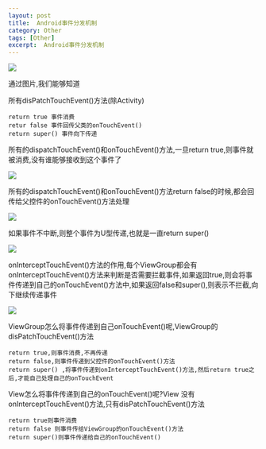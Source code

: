 ```yaml
---
layout: post
title:  Android事件分发机制
category: Other
tags: [Other]
excerpt:  Android事件分发机制
---
```


![](http://www.nangongyibin.com/assets/images/Android/Other/93.png)

通过图片,我们能够知道
 
所有disPatchTouchEvent()方法(除Activity) 

	return true 事件消费 
	retur false 事件回传父类的onTouchEvent() 
	return super() 事件向下传递 

所有的dispatchTouchEvent()和onTouchEvent()方法,一旦return true,则事件就被消费,没有谁能够接收到这个事件了 

![](http://www.nangongyibin.com/assets/images/Android/Other/94.png)

所有的dispatchTouchEvent()和onTouchEvent()方法return false的时候,都会回传给父控件的onTouchEvent()方法处理 

![](http://www.nangongyibin.com/assets/images/Android/Other/95.png)

如果事件不中断,则整个事件为U型传递,也就是一直return super() 

![](http://www.nangongyibin.com/assets/images/Android/Other/96.png)

onInterceptTouchEvent()方法的作用,每个ViewGroup都会有onInterceptTouchEvent()方法来判断是否需要拦截事件,如果返回true,则会将事件传递到自己的onTouchEvent()方法中,如果返回false和super(),则表示不拦截,向下继续传递事件 

![](http://www.nangongyibin.com/assets/images/Android/Other/97.png)

ViewGroup怎么将事件传递到自己onTouchEvent()呢,ViewGroup的disPatchTouchEvent()方法 

	return true,则事件消费,不再传递 
	return false,则事件传递到父控件的onTouchEvent()方法 
	return super() ,将事件传递到onInterceptTouchEvent()方法,然后return true之后,才能自己处理自己的onTouchEvent 

View怎么将事件传递到自己的onTouchEvent()呢?View 没有onInterceptTouchEvent()方法,只有disPatchTouchEvent()方法
 
	return true则事件消费 
	return false 则事件传给ViewGroup的onTouchEvent()方法 
	return super()则事件传递给自己的onTouchEvent()